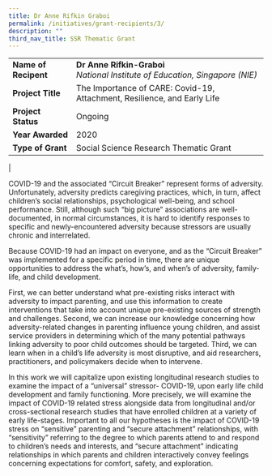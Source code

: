 ```yaml
---
title: Dr Anne Rifkin Graboi
permalink: /initiatives/grant-recipients/3/
description: ""
third_nav_title: SSR Thematic Grant
---
```


|  |  |
|---|---|
| **Name of Recipent** | **Dr Anne Rifkin-Graboi**<br>_National Institute of Education, Singapore (NIE)_ |
| **Project Title** | The Importance of CARE: Covid-19, Attachment, Resilience, and Early Life |
| **Project Status** | Ongoing |
| **Year Awarded** | 2020 |
| **Type of Grant** | Social Science Research Thematic Grant |
|

COVID-19 and the associated “Circuit Breaker” represent forms of adversity. Unfortunately, adversity predicts caregiving practices, which, in turn, affect children’s social relationships, psychological well-being, and school performance. Still, although such “big picture” associations are well-documented, in normal circumstances, it is hard to identify responses to specific and newly-encountered adversity because stressors are usually chronic and interrelated.

Because COVID-19 had an impact on everyone, and as the “Circuit Breaker” was implemented for a specific period in time, there are unique opportunities to address the what’s, how’s, and when’s of adversity, family-life, and child development.

First, we can better understand what pre-existing risks interact with adversity to impact parenting, and use this information to create interventions that take into account unique pre-existing sources of strength and challenges. Second, we can increase our knowledge concerning how adversity-related changes in parenting influence young children, and assist service providers in determining which of the many potential pathways linking adversity to poor child outcomes should be targeted. Third, we can learn when in a child’s life adversity is most disruptive, and aid researchers, practitioners, and policymakers decide when to intervene.

In this work we will capitalize upon existing longitudinal research studies to examine the impact of a “universal” stressor- COVID-19, upon early life child development and family functioning. More precisely, we will examine the impact of COVID-19 related stress alongside data from longitudinal and/or cross-sectional research studies that have enrolled children at a variety of early life-stages. Important to all our hypotheses is the impact of COVID-19 stress on “sensitive” parenting and “secure attachment” relationships, with “sensitivity” referring to the degree to which parents attend to and respond to children’s needs and interests, and “secure attachment” indicating relationships in which parents and children interactively convey feelings concerning expectations for comfort, safety, and exploration.